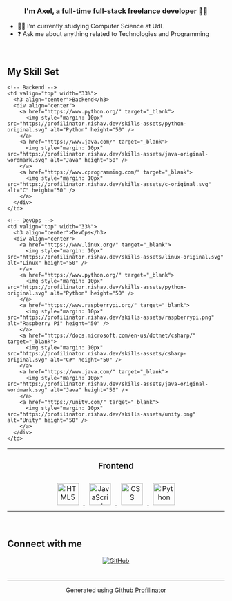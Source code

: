### <div align="center">I'm Axel, a full-time full-stack freelance developer 👨‍💻</div>

- 👨‍🎓 I’m currently studying Computer Science at UdL  
- ❓ Ask me about anything related to Technologies and Programming  

<br/>

## My Skill Set  
<table>
  <tr>
    <!-- Frontend -->
    <td valign="top" width="33%">
      <h3 align="center">Frontend</h3>
      <div align="center">  
        <a href="https://en.wikipedia.org/wiki/HTML5" target="_blank">
          <img style="margin: 10px" src="https://profilinator.rishav.dev/skills-assets/html5-original-wordmark.svg" alt="HTML5" height="50" />
        </a>  
        <a href="https://www.javascript.com/" target="_blank">
          <img style="margin: 10px" src="https://profilinator.rishav.dev/skills-assets/javascript-original.svg" alt="JavaScript" height="50" />
        </a> 
        <a href="https://developer.mozilla.org/en-US/docs/Web/CSS" target="_blank">
          <img style="margin: 10px" src="https://profilinator.rishav.dev/skills-assets/css3-original-wordmark.svg" alt="CSS" height="50" />
        </a>  
        <a href="https://www.python.org/" target="_blank">
          <img style="margin: 10px" src="https://profilinator.rishav.dev/skills-assets/python-original.svg" alt="Python" height="50" />
        </a>  
      </div>
    </td>

    <!-- Backend -->
    <td valign="top" width="33%">
      <h3 align="center">Backend</h3>
      <div align="center">  
        <a href="https://www.python.org/" target="_blank">
          <img style="margin: 10px" src="https://profilinator.rishav.dev/skills-assets/python-original.svg" alt="Python" height="50" />
        </a>  
        <a href="https://www.java.com/" target="_blank">
          <img style="margin: 10px" src="https://profilinator.rishav.dev/skills-assets/java-original-wordmark.svg" alt="Java" height="50" />
        </a>  
        <a href="https://www.cprogramming.com/" target="_blank">
          <img style="margin: 10px" src="https://profilinator.rishav.dev/skills-assets/c-original.svg" alt="C" height="50" />
        </a>  
      </div>
    </td>

    <!-- DevOps -->
    <td valign="top" width="33%">
      <h3 align="center">DevOps</h3>
      <div align="center">  
        <a href="https://www.linux.org/" target="_blank">
          <img style="margin: 10px" src="https://profilinator.rishav.dev/skills-assets/linux-original.svg" alt="Linux" height="50" />
        </a>  
        <a href="https://www.python.org/" target="_blank">
          <img style="margin: 10px" src="https://profilinator.rishav.dev/skills-assets/python-original.svg" alt="Python" height="50" />
        </a>  
        <a href="https://www.raspberrypi.org/" target="_blank">
          <img style="margin: 10px" src="https://profilinator.rishav.dev/skills-assets/raspberrypi.png" alt="Raspberry Pi" height="50" />
        </a>  
        <a href="https://docs.microsoft.com/en-us/dotnet/csharp/" target="_blank">
          <img style="margin: 10px" src="https://profilinator.rishav.dev/skills-assets/csharp-original.svg" alt="C#" height="50" />
        </a>  
        <a href="https://www.java.com/" target="_blank">
          <img style="margin: 10px" src="https://profilinator.rishav.dev/skills-assets/java-original-wordmark.svg" alt="Java" height="50" />
        </a>  
        <a href="https://unity.com/" target="_blank">
          <img style="margin: 10px" src="https://profilinator.rishav.dev/skills-assets/unity.png" alt="Unity" height="50" />
        </a>  
      </div>
    </td>
  </tr>
</table>

<br/>

## Connect with me  
<div align="center">
  <a href="https://github.com/axeelbl" target="_blank">
    <img src="https://img.shields.io/badge/github-%2324292e.svg?&style=for-the-badge&logo=github&logoColor=white" alt="GitHub" style="margin-bottom: 5px;" />
  </a>  
</div>  

<br/>

----

<div align="center">
  Generated using <a href="https://profilinator.rishav.dev/" target="_blank">Github Profilinator</a>
</div>

